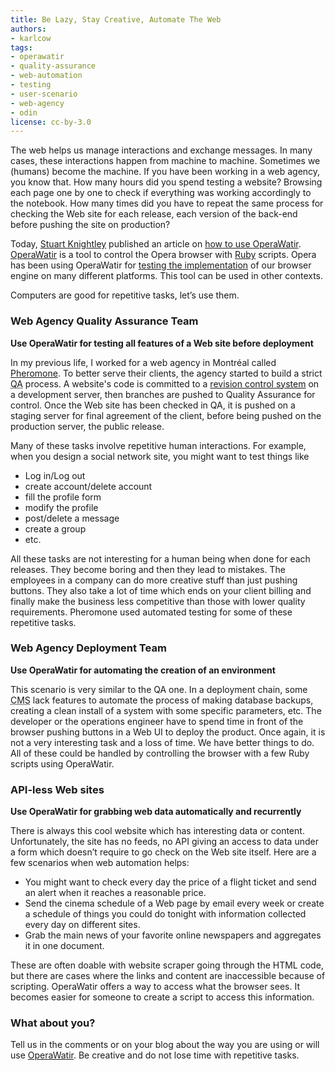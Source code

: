 ```yaml
---
title: Be Lazy, Stay Creative, Automate The Web
authors:
- karlcow
tags:
- operawatir
- quality-assurance
- web-automation
- testing
- user-scenario
- web-agency
- odin
license: cc-by-3.0
---
```


<p>The web helps us manage interactions and exchange messages. In many cases, these interactions happen from machine to machine. Sometimes we (humans) become the machine. If you have been working in a web agency, you know that. How many hours did you spend testing a website? Browsing each page one by one to check if everything was working accordingly to the notebook. How many times did you have to repeat the same process for checking the Web site for each release, each version of the back-end before pushing the site on production?</p>

<p>Today, <a href="http://dev.opera.com/author/47773442">Stuart Knightley</a> published an article on <a href="http://dev.opera.com/articles/view/opera-watir-tutorial/">how to use OperaWatir</a>. <a href="http://www.opera.com/developer/tools/operawatir/">OperaWatir</a> is a tool to control the Opera browser with <a href="http://www.ruby-lang.org/">Ruby</a> scripts. Opera has been using OperaWatir for <a href="http://my.opera.com/core/blog/2009/03/06/test-automation-with-operawatir">testing the implementation</a> of our browser engine on many different platforms. This tool can be used in other contexts.</p>

<p>Computers are good for repetitive tasks, let&#8217;s use them.</p>

<h3 id="web_agency_quality_assurance_team">Web Agency Quality Assurance Team</h3>

<p><strong>Use OperaWatir for testing all features of a Web site before deployment</strong></p>

<p>In my previous life, I worked for a web agency in Montréal called <a href="http://lab.pheromone.ca/">Pheromone</a>. To better serve their clients, the agency started to build a strict <abbr title="Quality Assurance">QA</abbr> process. A website&#39;s code is committed to a <a href="http://en.wikipedia.org/wiki/Revision_control">revision control system</a> on a development server, then branches are pushed to Quality Assurance for control. Once the Web site has been checked in QA, it is pushed on a staging server for final agreement of the client, before being pushed on the production server, the public release.</p>

<p>Many of these tasks involve repetitive human interactions. For example, when you design a social network site, you might want to test things like</p>

<ul>
<li>Log in/Log out</li>
<li>create account/delete account</li>
<li>fill the profile form</li>
<li>modify the profile</li>
<li>post/delete a message</li>
<li>create a group</li>
<li>etc.</li>
</ul>

<p>All these tasks are not interesting for a human being when done for each releases. They become boring and then they lead to mistakes. The employees in a company can do more creative stuff than just pushing buttons. They also take a lot of time which ends on your client billing and finally make the business less competitive than those with lower quality requirements. Pheromone used automated testing for some of these repetitive tasks.</p>

<h3 id="web_agency_deployment_team">Web Agency Deployment Team</h3>

<p><strong>Use OperaWatir for automating the creation of an environment</strong></p>

<p>This scenario is very similar to the QA one. In a deployment chain, some <abbr title="Content Management System">CMS</abbr> lack features to automate the process of making database backups, creating a clean install of a system with some specific parameters, etc. The developer or the operations engineer have to spend time in front of the browser pushing buttons in a Web UI to deploy the product. Once again, it is not a very interesting task and a loss of time. We have better things to do. All of these could be handled by controlling the browser with a few Ruby scripts using OperaWatir.</p>

<h3 id="api_less_web_sites">API-less Web sites</h3>

<p><strong>Use OperaWatir for grabbing web data automatically and recurrently</strong></p>

<p>There is always this cool website which has interesting data or content. Unfortunately, the site has no feeds, no API giving an access to data under a form which doesn&#8217;t require to go check on the Web site itself. Here are a few scenarios when web automation helps:</p>

<ul>
<li>You might want to check every day the price of a flight ticket and send an alert when it reaches a reasonable price.</li>
<li>Send the cinema schedule of a Web page by email every week or create a schedule of things you could do tonight with information collected every day on different sites.</li>
<li>Grab the main news of your favorite online newspapers and aggregates it in one document. </li>
</ul>

<p>These are often doable with website scraper going through the HTML code, but there are cases where the links and content are inaccessible because of scripting. OperaWatir offers a way to access what the browser sees. It becomes easier for someone to create a script to access this information.</p>

<h3 id="what_about_you">What about you?</h3>

<p>Tell us in the comments or on your blog about the way you are using or will use <a href="http://www.opera.com/developer/tools/operawatir/" title="OperaWatir | Opera Developer Tools">OperaWatir</a>. Be creative and do not lose time with repetitive tasks. </p>

